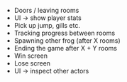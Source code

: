 - Doors / leaving rooms
- UI -> show player stats
- Pick up jump, gills etc.
- Tracking progress between rooms
- Spawning other frog (after X rooms)
- Ending the game after X + Y rooms
- Win screen
- Lose screen
- UI -> inspect other actors